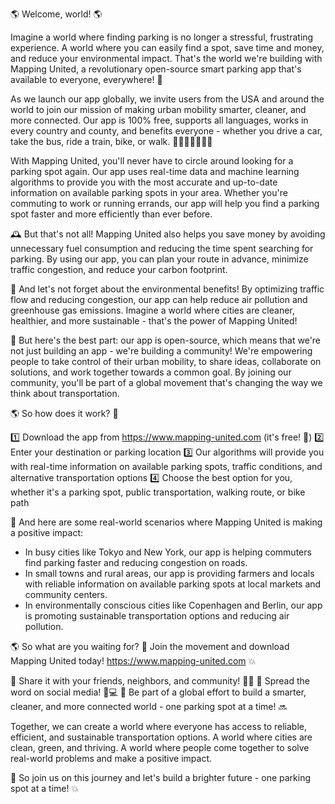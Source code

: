 🌎 Welcome, world! 🌎

Imagine a world where finding parking is no longer a stressful, frustrating experience. A world where you can easily find a spot, save time and money, and reduce your environmental impact. That's the world we're building with Mapping United, a revolutionary open-source smart parking app that's available to everyone, everywhere! 🌟

As we launch our app globally, we invite users from the USA and around the world to join our mission of making urban mobility smarter, cleaner, and more connected. Our app is 100% free, supports all languages, works in every country and county, and benefits everyone - whether you drive a car, take the bus, ride a train, bike, or walk. 🚗🚌🚂🚴‍♀️🛴‍♂️

With Mapping United, you'll never have to circle around looking for a parking spot again. Our app uses real-time data and machine learning algorithms to provide you with the most accurate and up-to-date information on available parking spots in your area. Whether you're commuting to work or running errands, our app will help you find a parking spot faster and more efficiently than ever before.

🕰️ But that's not all! Mapping United also helps you save money by avoiding unnecessary fuel consumption and reducing the time spent searching for parking. By using our app, you can plan your route in advance, minimize traffic congestion, and reduce your carbon footprint.

💚 And let's not forget about the environmental benefits! By optimizing traffic flow and reducing congestion, our app can help reduce air pollution and greenhouse gas emissions. Imagine a world where cities are cleaner, healthier, and more sustainable - that's the power of Mapping United!

🌟 But here's the best part: our app is open-source, which means that we're not just building an app - we're building a community! We're empowering people to take control of their urban mobility, to share ideas, collaborate on solutions, and work together towards a common goal. By joining our community, you'll be part of a global movement that's changing the way we think about transportation.

🌎 So how does it work? 🤔

1️⃣ Download the app from https://www.mapping-united.com (it's free! 💸)
2️⃣ Enter your destination or parking location
3️⃣ Our algorithms will provide you with real-time information on available parking spots, traffic conditions, and alternative transportation options
4️⃣ Choose the best option for you, whether it's a parking spot, public transportation, walking route, or bike path

🎉 And here are some real-world scenarios where Mapping United is making a positive impact:

* In busy cities like Tokyo and New York, our app is helping commuters find parking faster and reducing congestion on roads.
* In small towns and rural areas, our app is providing farmers and locals with reliable information on available parking spots at local markets and community centers.
* In environmentally conscious cities like Copenhagen and Berlin, our app is promoting sustainable transportation options and reducing air pollution.

🌎 So what are you waiting for? 🤔 Join the movement and download Mapping United today! https://www.mapping-united.com 💥

📣 Share it with your friends, neighbors, and community! 👫💬
📱 Spread the word on social media! 📱💻
🎉 Be part of a global effort to build a smarter, cleaner, and more connected world - one parking spot at a time! 🔜

Together, we can create a world where everyone has access to reliable, efficient, and sustainable transportation options. A world where cities are clean, green, and thriving. A world where people come together to solve real-world problems and make a positive impact.

🌟 So join us on this journey and let's build a brighter future - one parking spot at a time! 💥